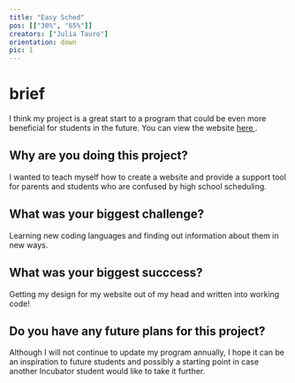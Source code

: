 ```yaml
---
title: "Easy Sched"
pos: [["30%", "65%"]]
creators: ["Julia Tauro"]
orientation: down
pic: 1
---
```


# brief
I think my project is a great start to a program that could be even more beneficial for students in the future.
You can view the website <a target='blank' href='https://easysched.jtauro.repl.co'> here </a>.

## Why are you doing this project?
I wanted to teach myself how to create a website and provide a support tool for parents and students who are confused by high school scheduling.

## What was your biggest challenge?
Learning new coding languages and finding out information about them in new ways.

## What was your biggest succcess?
Getting my design for my website out of my head and written into working code!

## Do you have any future plans for this project?
Although I will not continue to update my program annually, I hope it can be an inspiration to future students and possibly a starting point in case another Incubator student would like to take it further.